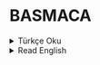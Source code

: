 # BASMACA
<details>
    <summary>Türkçe Oku</summary>

Basmaca, arı html-css ile oluşturulmuş açma kapama işini yapan bir düğmedir. 

Basmacaya basınca kapalı olan yeri açacaksınız, açık olan yeri kapayacaksınız. Bu işi ise javascript olmadan yapabileceksiniz. Böylece javascriptin yavaşlatıcı etkisinden sıyrılabileceksiniz. Tasarladığınız ağ sayfasına bakan kişinin bilgisayarını yormayacaksınız.

- Javascript yok
- Ağ tarayıcılarının hepsinde işler.

[Örneği görmek için tıklayınız.](https://data-deveb.github.io/basmaca/)

## Kullanma Kılavuzu

- Aşağıdaki basmacanın html kaynak kodlarını kapın.

```html
<input id="????-basmacayı-aç" type="radio" name="????-tr">
<label for="????-basmacayı-aç"><button type="button">AÇ</button></label>
<label for="????-basmacayı-kapa"><button type="button">KAPA</button></label>

<input id="????-basmacayı-kapa" type="radio" name="????-tr" checked="">
<div>
  <!-- Başucu -->
  Bu alana dilediğini yazabilirsin, koyabilirsin, katabilirsin.
  <!-- Ayakucu -->
</div>
```

- Basmacanın css kodlarını kapın.

```css
/************************************************************************
╔═══════════════════════════════════════════════════════════════════════╗
║ BASMACA 1.0                                                           ║
║ https://data-deveb.github.io/basmaca                                  ║
║ https://github.com/data-deveb/basmaca                                 ║
╚═══════════════════════════════════════════════════════════════════════╝
************************************************************************/

input[id*="-basmacayı-"],
input[id*="-basmacayı-"]:checked+*,
input[id*="-basmacayı-"]:not(:checked)+label+label[for$="-basmacayı-kapa"]{
  /* <input> hep görünmez tutulur. */
  display: none;
}

input[id$="-basmacayı-aç"]+label,
input[id$="-basmacayı-aç"]+*+label {
  /* Tıklar iken yazılar seçilmemeli */
  cursor: pointer;
  user-select: none;
  -moz-user-select: none;
  -webkit-user-select: none;
  -ms-user-select: none;
}

input[id$="-basmacayı-aç"]+label>button,
input[id$="-basmacayı-aç"]+*+label>button{
  /* Kolanlar bir düğme barındırır iken işlemesi için tanımlandı. */
  pointer-events: none;
}
```

- Tasarım belgelerinizde kullanacağınız yerlere katın.

- ???? yazılı yerlere eşsiz bir değer yazın. Örnek: A0A1 > id="A0A1-basmacayı-aç", id="A0A1-basmacayı-kapa" gibi.

- Bitti. Deneyebilirsiniz.

- [Bir sızı durumunda buradan bir başlık oluşturabilirsiniz.](https://github.com/data-deveb/basmaca/issues)
</details>
<details>
    <summary>Read English</summary>

Basmaca is a button that does the job of turning it on and off, created with pure html-css.

By pressing the pressure, you will open the closed place, you will close the open place. You can do this job without javascript. Thus, you will be able to avoid the slowing effect of javascript. You will not tire the computer of the person looking at the web page you have designed.

- No javascript
- It works in all web browsers.

[Click to see the example.](https://data-deveb.github.io/basmaca/)

</details>
